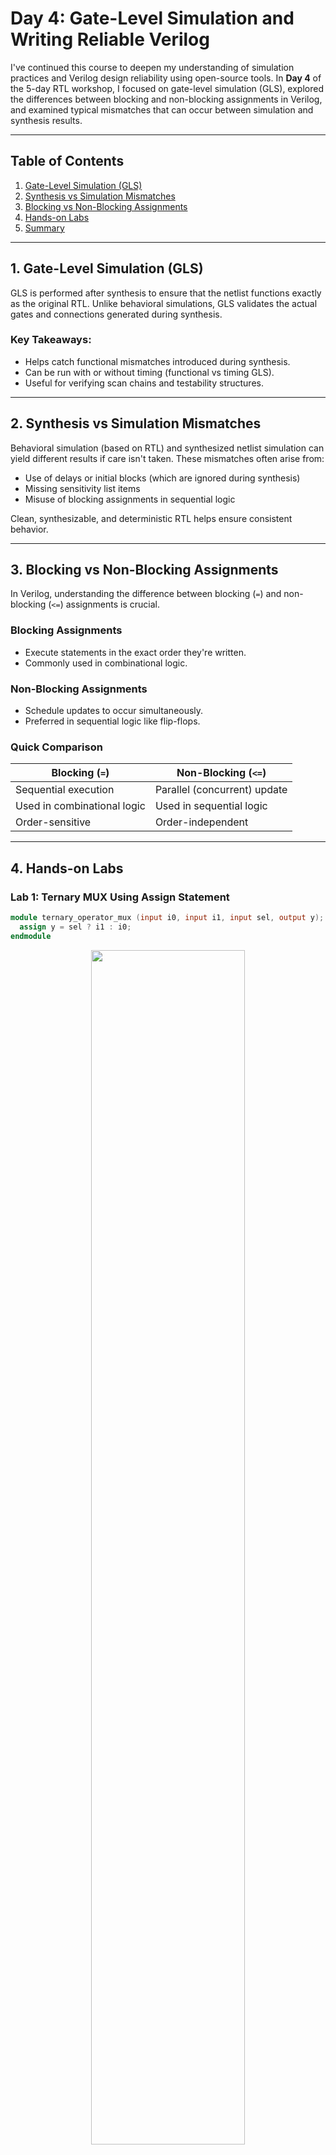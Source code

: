 # Day 4: Gate-Level Simulation and Writing Reliable Verilog

I've continued this course to deepen my understanding of simulation practices and Verilog design reliability using open-source tools. In **Day 4** of the 5-day RTL workshop, I focused on gate-level simulation (GLS), explored the differences between blocking and non-blocking assignments in Verilog, and examined typical mismatches that can occur between simulation and synthesis results.

---

## Table of Contents

1. [Gate-Level Simulation (GLS)](#1-gate-level-simulation-gls)
2. [Synthesis vs Simulation Mismatches](#2-synthesis-vs-simulation-mismatches)
3. [Blocking vs Non-Blocking Assignments](#3-blocking-vs-non-blocking-assignments)
4. [Hands-on Labs](#4-hands-on-labs)
5. [Summary](#5-summary)

---

## 1. Gate-Level Simulation (GLS)

GLS is performed after synthesis to ensure that the netlist functions exactly as the original RTL. Unlike behavioral simulations, GLS validates the actual gates and connections generated during synthesis.

### Key Takeaways:

- Helps catch functional mismatches introduced during synthesis.
- Can be run with or without timing (functional vs timing GLS).
- Useful for verifying scan chains and testability structures.

---

## 2. Synthesis vs Simulation Mismatches

Behavioral simulation (based on RTL) and synthesized netlist simulation can yield different results if care isn't taken. These mismatches often arise from:

- Use of delays or initial blocks (which are ignored during synthesis)
- Missing sensitivity list items
- Misuse of blocking assignments in sequential logic

Clean, synthesizable, and deterministic RTL helps ensure consistent behavior.

---

## 3. Blocking vs Non-Blocking Assignments

In Verilog, understanding the difference between blocking (`=`) and non-blocking (`<=`) assignments is crucial.

### Blocking Assignments

- Execute statements in the exact order they're written.
- Commonly used in combinational logic.

### Non-Blocking Assignments

- Schedule updates to occur simultaneously.
- Preferred in sequential logic like flip-flops.

### Quick Comparison

| Blocking (`=`)              | Non-Blocking (`<=`)          |
| --------------------------- | ---------------------------- |
| Sequential execution        | Parallel (concurrent) update |
| Used in combinational logic | Used in sequential logic     |
| Order-sensitive             | Order-independent            |

---

## 4. Hands-on Labs

### Lab 1: Ternary MUX Using Assign Statement

```verilog
module ternary_operator_mux (input i0, input i1, input sel, output y);
  assign y = sel ? i1 : i0;
endmodule
```
<div align="center">
  <img src="https://github.com/wasee22/RTL_design_workshop_by-VSD/blob/main/Day%204/lab1.png" width="70%">
</div>
A simple 2:1 multiplexer implemented using the ternary operator.

### Lab 2: Synthesizing the MUX

Used Yosys to convert the above mux into a gate-level netlist.
<div align="center">
  <img src="https://github.com/wasee22/RTL_design_workshop_by-VSD/blob/main/Day%204/lab2.png" width="70%">
</div>

### Lab 3: GLS for the MUX

Performed gate-level simulation using the netlist and primitive libraries.

```bash
iverilog primitives.v sky130_fd_sc_hd.v mux.v tb.v
```
<div align="center">
  <img src="https://github.com/wasee22/RTL_design_workshop_by-VSD/blob/main/Day%204/lab3.png" width="70%">
</div>

### Lab 4: Incorrect MUX Example

```verilog
module bad_mux (input i0, input i1, input sel, output reg y);
  always @ (sel) begin
    if (sel)
      y <= i1;
    else 
      y <= i0;
  end
endmodule
```

**Issue:** Incomplete sensitivity list and use of non-blocking assignment in combinational logic.

**Fix:**

```verilog
always @ (*) begin
  if (sel)
    y = i1;
  else
    y = i0;
end
```
<div align="center">
  <img src="https://github.com/wasee22/RTL_design_workshop_by-VSD/blob/main/Day%204/lab4.png" width="70%">
</div>

### Lab 5: GLS of Faulty MUX

Simulated the faulty mux to observe incorrect behavior.
<div align="center">
  <img src="https://github.com/wasee22/RTL_design_workshop_by-VSD/blob/main/Day%204/lab5.png" width="70%">
</div>

### Lab 6: Blocking Assignment Pitfall

```verilog
module blocking_caveat (input a, input b, input c, output reg d);
  reg x;
  always @ (*) begin
    d = x & c;
    x = a | b;
  end
endmodule
```

**Issue:** `d` is evaluated before `x` is updated.

**Fix:**

```verilog
always @ (*) begin
  x = a | b;
  d = x & c;
end
```
<div align="center">
  <img src="https://github.com/wasee22/RTL_design_workshop_by-VSD/blob/main/Day%204/lab6.png" width="70%">
</div>

### Lab 7: Synthesizing the Fixed Version

Ran synthesis again on the corrected design to confirm expected logic structure.
<div align="center">
  <img src="https://github.com/wasee22/RTL_design_workshop_by-VSD/blob/main/Day%204/lab7.png" width="70%">
</div>
---

## 5. Summary

Day 4 reinforced the importance of writing synthesis-friendly RTL. I learned how to verify designs at the gate level, write safer combinational logic using blocking assignments, and avoid common mismatches that creep in when moving from RTL to gates.

---

